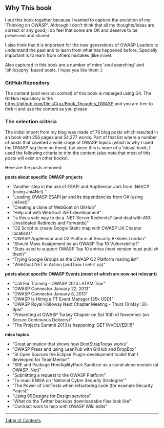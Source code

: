 ## Why This book

I put this book together because I wanted to capture the evolution of my 'Thinking on OWASP'. Although I don't think that all my thoughts/ideas are correct or any good, I do feel that some are OK and deserve to be preserved and shared.

I also think that it is important for the new generations of OWASP Leaders to understand the past and to learn from what has happened before. Specially important is to learn from others mistakes (like mine).

Also captured in this book are a number of mine 'soul searching' and 'philosophy' based posts. I hope you like them :)

### GitHub Repository

The content (and version control) of this book is managed using Git. The GitHub repository is the https://github.com/DinisCruz/Book_Thoughts_OWASP and you are free to fork it and use the content as you please

### The selection criteria

The initial import from my blog was made of 76 blog posts which resulted in an book with 256 pages and 54,277 words. Part of that list where a number of posts that covered a wide range of OWASP topics (which is why I used the OWASP tag them on them), but since this is more of a 'ideas' book, I used the following criteria to trim the content (also note that most of this posts will exist on other books).

Here are the posts removed:

**posts about specific OWASP projects**

* "Another step in the use of ESAPI and AppSensor Jars from .Net/C# (using Jni4Net) "
* "Loading OWASP ESAPI jar and its dependencies from C# (using jni4net)"
* "Creating a clone of WebGoat on GitHub"
* "Help out with WebGoat .NET development"
* "Is this a safe way to do a .NET Server Redirects? (and deal with A10: Unvalidated Redirects and Forwards)"
* "O2 Script to create Google Static map with OWASP UK Chapter locations"
* "OWASP AppSensor and O2 Platform at Security B-Sides London"
* "Should Mass Assignment be an OWASP Top 10 Vulnerability?"
* "Stats used to support OWASP Top 10 entries (next version must publish them)"
* "Trying Google Groups as the OWASP O2 Platform mailing list"
 * "WebGoat.NET in Action (and how I set-it up)"

**posts about specific OWASP Events (most of which are now not relevant)**

* "Call For Training - OWASP 2013 LATAM Tour"
* "OWASP Connector January 22, 2013"
* "OWASP Connector January 8, 2013"
* "OWASP is Hiring a FT Event Manager (35k USD)"
* "OWASP Royal Holloway Next Chapter Meeting - Thurs 10 May :30-9pm"
* "Presenting at OWASP Turkey Chapter on Sat 10th of November (on Secure Continuous Delivery)"
* "The Projects Summit 2013 is happening: GET INVOLVED!!!!"

**misc topics**

* "Great animation that shows how BootStrapToday works"
* "OWASP Press and using LeanPub with GitHub and DropBox"
* "SI Open Sources the Eclipse Plugin-development toolkit that I developed for TeamMentor"
* "SRE and Package HtmlAgilityPack Sanitizer as a stand alone module (at OWASP .Net)"
* "Submitting a request to the OWASP Platform"
* "To read: ENISA on 'National Cyber Security Strategies'"
* "The Power of UnitTests when refactoring code (for example Security Pages)"
* "Using 99Designs for Design services"
* "What do the Twitter backups downloadable files look like"
* "Contract work to help with OWASP Wiki edits"



- - - - 
[Table of Contents](../../Table_of_Contents.md) 